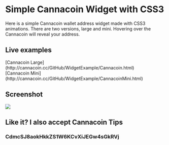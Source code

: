 <h1>Simple Cannacoin Widget with CSS3</h1>

Here is a simple Cannacoin wallet address widget made with CSS3 animations. There are two versions, large and mini. Hovering over the Cannacoin will reveal your address.

<h2>Live examples</h2>
[Cannacoin Large](http://cannacoin.cc/GitHub/WidgetExample/Cannacoin.html)<br />
[Cannacoin Mini](http://cannacoin.cc/GitHub/WidgetExample/CannacoinMini.html)


<h2>Screenshot</h2>
<img src="http://cannacoin.cc/GitHub/WidgetExample/examplewidget.png">


<h2>Like it? I also accept Cannacoin Tips</h2>
<h3>CdmcSJ8aokHkkZS1W6KCvXiJEGw4sGkRVj</h3>
